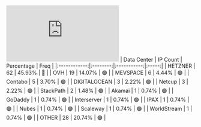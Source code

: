 ![Diagramm](https://github.com/obajay/StateSync-snapshots/blob/main/Projects/Quicksilver/1/README.md)
| Data Center | IP Count | Percentage | Freq |
|:------------:|:--------:|:-----------:|:-----:|
| HETZNER | 62 | 45.93% | 🔴 |
| OVH | 19 | 14.07% | 🟢 |
| MEVSPACE | 6 | 4.44% | 🟢 |
| Contabo | 5 | 3.70% | 🟢 |
| DIGITALOCEAN | 3 | 2.22% | 🟢 |
| Netcup | 3 | 2.22% | 🟢 |
| StackPath | 2 | 1.48% | 🟢 |
| Akamai | 1 | 0.74% | 🟢 |
| GoDaddy | 1 | 0.74% | 🟢 |
| Interserver | 1 | 0.74% | 🟢 |
| IPAX | 1 | 0.74% | 🟢 |
| Nubes | 1 | 0.74% | 🟢 |
| Scaleway | 1 | 0.74% | 🟢 |
| WorldStream | 1 | 0.74% | 🟢 |
| OTHER | 28 | 20.74% | 🟢 |